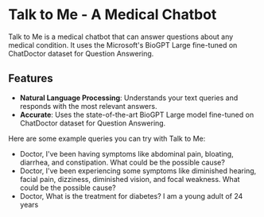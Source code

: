 # Talk to Me - A Medical Chatbot

Talk to Me is a medical chatbot that can answer questions about any medical condition. It uses the Microsoft's BioGPT Large fine-tuned on ChatDoctor dataset for Question Answering.

## Features

-   **Natural Language Processing**: Understands your text queries and responds with the most relevant answers.
-   **Accurate**: Uses the state-of-the-art BioGPT Large model fine-tuned on ChatDoctor dataset for Question Answering.

Here are some example queries you can try with Talk to Me:

-   Doctor, I've been having symptoms like abdominal pain, bloating, diarrhea, and constipation. What could be the possible cause?
-   Doctor, I've been experiencing some symptoms like diminished hearing, facial pain, dizziness, diminished vision, and focal weakness. What could be the possible cause?
-   Doctor, What is the treatment for diabetes? I am a young adult of 24 years
